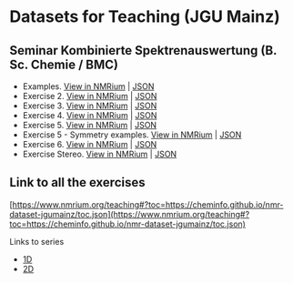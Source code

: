 # Datasets for Teaching (JGU Mainz)

## Seminar Kombinierte Spektrenauswertung (B. Sc. Chemie / BMC)

- Examples. [View in NMRium](https://www.nmrium.org/teaching#?toc=https://jliermann.github.io/nmr-dataset-jgumainz/data/examples.json) | [JSON](./data/examples.json)
- Exercise 2. [View in NMRium](https://www.nmrium.org/teaching#?toc=https://jliermann.github.io/nmr-dataset-jgumainz/data/exercise2.json) | [JSON](./data/exercise2.json)
- Exercise 3. [View in NMRium](https://www.nmrium.org/teaching#?toc=https://jliermann.github.io/nmr-dataset-jgumainz/data/exercise3.json) | [JSON](./data/exercise3.json)
- Exercise 4. [View in NMRium](https://www.nmrium.org/teaching#?toc=https://jliermann.github.io/nmr-dataset-jgumainz/data/exercise4.json) | [JSON](./data/exercise4.json)
- Exercise 5. [View in NMRium](https://www.nmrium.org/teaching#?toc=https://jliermann.github.io/nmr-dataset-jgumainz/data/exercise5.json) | [JSON](./data/exercise5.json)
- Exercise 5 - Symmetry examples. [View in NMRium](https://www.nmrium.org/teaching#?toc=https://jliermann.github.io/nmr-dataset-jgumainz/data/exercise5_examples.json) | [JSON](./data/exercise5_examples.json)
- Exercise 6. [View in NMRium](https://www.nmrium.org/teaching#?toc=https://jliermann.github.io/nmr-dataset-jgumainz/data/exercise6.json) | [JSON](./data/exercise6.json)
- Exercise Stereo. [View in NMRium](https://www.nmrium.org/teaching#?toc=https://jliermann.github.io/nmr-dataset-jgumainz/data/exercise_stereo.json) | [JSON](./data/exercise_stereo.json)

## Link to all the exercises

[https://www.nmrium.org/teaching#?toc=https://cheminfo.github.io/nmr-dataset-jgumainz/toc.json](https://www.nmrium.org/teaching#?toc=https://cheminfo.github.io/nmr-dataset-jgumainz/toc.json)

Links to series

* [1D](https://www.nmrium.org/teaching#?toc=https://cheminfo.github.io/nmr-dataset-jgumainz/toc_1D.json)
* [2D](https://www.nmrium.org/teaching#?toc=https://cheminfo.github.io/nmr-dataset-jgumainz/toc_2D.json)
